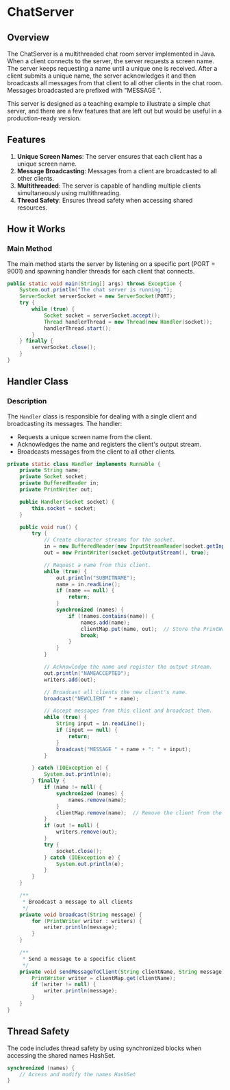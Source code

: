 # ChatServer

## Overview

The ChatServer is a multithreaded chat room server implemented in Java. When a client connects to the server, the server requests a screen name. The server keeps requesting a name until a unique one is received. After a client submits a unique name, the server acknowledges it and then broadcasts all messages from that client to all other clients in the chat room. Messages broadcasted are prefixed with "MESSAGE ".

This server is designed as a teaching example to illustrate a simple chat server, and there are a few features that are left out but would be useful in a production-ready version.

## Features

1. **Unique Screen Names**: The server ensures that each client has a unique screen name.
2. **Message Broadcasting**: Messages from a client are broadcasted to all other clients.
3. **Multithreaded**: The server is capable of handling multiple clients simultaneously using multithreading.
4. **Thread Safety**: Ensures thread safety when accessing shared resources.

## How it Works

### Main Method

The main method starts the server by listening on a specific port (PORT = 9001) and spawning handler threads for each client that connects.

```java
public static void main(String[] args) throws Exception {
    System.out.println("The chat server is running.");
    ServerSocket serverSocket = new ServerSocket(PORT);
    try {
        while (true) {
            Socket socket = serverSocket.accept();
            Thread handlerThread = new Thread(new Handler(socket));
            handlerThread.start();
        }
    } finally {
        serverSocket.close();
    }
}
```
## Handler Class

### Description

The `Handler` class is responsible for dealing with a single client and broadcasting its messages. The handler:

- Requests a unique screen name from the client.
- Acknowledges the name and registers the client's output stream.
- Broadcasts messages from the client to all other clients.

```java
private static class Handler implements Runnable {
    private String name;
    private Socket socket;
    private BufferedReader in;
    private PrintWriter out;

    public Handler(Socket socket) {
        this.socket = socket;
    }

    public void run() {
        try {
            // Create character streams for the socket.
            in = new BufferedReader(new InputStreamReader(socket.getInputStream()));
            out = new PrintWriter(socket.getOutputStream(), true);

            // Request a name from this client.
            while (true) {
                out.println("SUBMITNAME");
                name = in.readLine();
                if (name == null) {
                    return;
                }
                synchronized (names) {
                    if (!names.contains(name)) {
                        names.add(name);
                        clientMap.put(name, out);  // Store the PrintWriter along with the name
                        break;
                    }
                }
            }

            // Acknowledge the name and register the output stream.
            out.println("NAMEACCEPTED");
            writers.add(out);

            // Broadcast all clients the new client's name.
            broadcast("NEWCLIENT " + name);

            // Accept messages from this client and broadcast them.
            while (true) {
                String input = in.readLine();
                if (input == null) {
                    return;
                }
                broadcast("MESSAGE " + name + ": " + input);
            }

        } catch (IOException e) {
            System.out.println(e);
        } finally {
            if (name != null) {
                synchronized (names) {
                    names.remove(name);
                }
                clientMap.remove(name);  // Remove the client from the clientMap
            }
            if (out != null) {
                writers.remove(out);
            }
            try {
                socket.close();
            } catch (IOException e) {
                System.out.println(e);
            }
        }
    }

    /**
     * Broadcast a message to all clients
     */
    private void broadcast(String message) {
        for (PrintWriter writer : writers) {
            writer.println(message);
        }
    }

    /**
     * Send a message to a specific client
     */
    private void sendMessageToClient(String clientName, String message) {
        PrintWriter writer = clientMap.get(clientName);
        if (writer != null) {
            writer.println(message);
        }
    }
}
```

## Thread Safety
The code includes thread safety by using synchronized blocks when accessing the shared names HashSet.

```java
synchronized (names) {
    // Access and modify the names HashSet
}
```